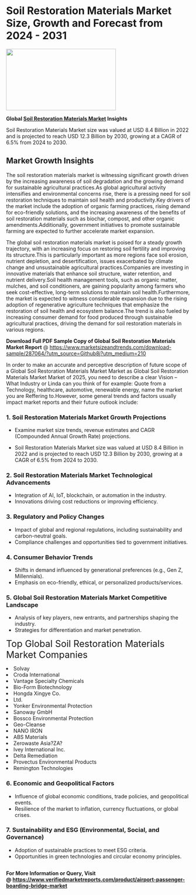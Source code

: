 <H1>Soil Restoration Materials Market Size, Growth and Forecast from 2024 - 2031</H1><img class="aligncenter size-medium wp-image-584254" src="https://thirdeyenews.in/wp-content/uploads/2024/09/Global-Market-Research-300x168.jpeg" alt="" width="300" height="168" /><p><strong>Global&nbsp;<a href="https://www.marketsizeandtrends.com/download-sample/287064/?utm_source=Github8j?utm_medium=210">Soil Restoration Materials Market</a> Insights</strong></p><p>Soil Restoration Materials Market size was valued at USD 8.4 Billion in 2022 and is projected to reach USD 12.3 Billion by 2030, growing at a CAGR of 6.5% from 2024 to 2030.</p><p><h2>Market Growth Insights</h2> <p>The soil restoration materials market is witnessing significant growth driven by the increasing awareness of soil degradation and the growing demand for sustainable agricultural practices.As global agricultural activity intensifies and environmental concerns rise, there is a pressing need for soil restoration techniques to maintain soil health and productivity.Key drivers of the market include the adoption of organic farming practices, rising demand for eco-friendly solutions, and the increasing awareness of the benefits of soil restoration materials such as biochar, compost, and other organic amendments.Additionally, government initiatives to promote sustainable farming are expected to further accelerate market expansion.</p> <p>The global soil restoration materials market is poised for a steady growth trajectory, with an increasing focus on restoring soil fertility and improving its structure.This is particularly important as more regions face soil erosion, nutrient depletion, and desertification, issues exacerbated by climate change and unsustainable agricultural practices.Companies are investing in innovative materials that enhance soil structure, water retention, and nutrient delivery.Soil health management tools, such as organic matter, mulches, and soil conditioners, are gaining popularity among farmers who seek cost-effective, long-term solutions to maintain soil health.Furthermore, the market is expected to witness considerable expansion due to the rising adoption of regenerative agriculture techniques that emphasize the restoration of soil health and ecosystem balance.The trend is also fueled by increasing consumer demand for food produced through sustainable agricultural practices, driving the demand for soil restoration materials in various regions.<p><span class=""><strong>Download Full PDF Sample Copy of Global Soil Restoration Materials Market Report</strong> @ <a href="https://www.marketsizeandtrends.com/download-sample/287064/?utm_source=Github8j?utm_medium=210" target="_blank">https://www.marketsizeandtrends.com/download-sample/287064/?utm_source=Github8j?utm_medium=210</a></span></p><p>In order to make an accurate and perceptive description of future scope of a Global&nbsp;Soil Restoration Materials Market Market as Global&nbsp;Soil Restoration Materials Market Market of 2025, you need to describe a clear Vision &ndash; What Industry or Linda can you think of for example: Quote from a Technology, healthcare, automotive, renewable energy, name the market you are Reffering to.However, some general trends and factors usually impact market reports and their future outlook include:</p><h3>1.&nbsp;<strong>Soil Restoration Materials Market Growth Projections</strong></h3><ul><li>Examine market size trends, revenue estimates and CAGR (Compounded Annual Growth Rate) projections.</li><li><p>Soil Restoration Materials Market size was valued at USD 8.4 Billion in 2022 and is projected to reach USD 12.3 Billion by 2030, growing at a CAGR of 6.5% from 2024 to 2030.</p></li></ul><h3>2.&nbsp;<strong>Soil Restoration Materials Market Technological Advancements</strong></h3><ul><li>Integration of AI, IoT, blockchain, or automation in the industry.</li><li>Innovations driving cost reductions or improving efficiency.</li></ul><h3>3.&nbsp;<strong>Regulatory and Policy Changes</strong></h3><ul><li>Impact of global and regional regulations, including sustainability and carbon-neutral goals.</li><li>Compliance challenges and opportunities tied to government initiatives.</li></ul><h3>4.&nbsp;<strong>Consumer Behavior Trends</strong></h3><ul><li>Shifts in demand influenced by generational preferences (e.g., Gen Z, Millennials).</li><li>Emphasis on eco-friendly, ethical, or personalized products/services.</li></ul><h3>5.&nbsp;<strong>Global Soil Restoration Materials Market Competitive Landscape</strong></h3><ul><li>Analysis of key players, new entrants, and partnerships shaping the industry.</li><li>Strategies for differentiation and market penetration.</li></ul><p data-pm-slice="1 1 []"><span style="color: inherit; font-family: inherit; font-size: 25px;">Top Global Soil Restoration Materials Market Companies</span></p><div class="" data-test-id=""><p><li>Solvay</li><li> Croda International</li><li> Vantage Specialty Chemicals</li><li> Bio-Form Biotechnology</li><li> Hongda Xingye Co.</li><li>Ltd.</li><li> Yonker Environmental Protection</li><li> Sanoway GmbH</li><li> Bossco Environmental Protection</li><li> Geo-Cleanse</li><li> NANO IRON</li><li> ABS Materials</li><li> Zerowaste Asia?ZA?</li><li> Ivey International Inc.</li><li> Delta Remediation</li><li> Provectus Environmental Products</li><li> Remington Technologies</li></p></div><h3>6.&nbsp;<strong>Economic and Geopolitical Factors</strong></h3><ul><li>Influence of global economic conditions, trade policies, and geopolitical events.</li><li>Resilience of the market to inflation, currency fluctuations, or global crises.</li></ul><h3>7.&nbsp;<strong>Sustainability and ESG (Environmental, Social, and Governance)</strong></h3><ul><li>Adoption of sustainable practices to meet ESG criteria.</li><li>Opportunities in green technologies and circular economy principles.</li></ul><h2><strong style="font-size: 14px;">For More Information or Query, Visit @&nbsp;</strong><a style="background-color: #ffffff; font-size: 14px;" href="https://www.marketsizeandtrends.com/report/soil-restoration-materials-market/" target="_blank">https://www.verifiedmarketreports.com/product/airport-passenger-boarding-bridge-market</a></h2>
